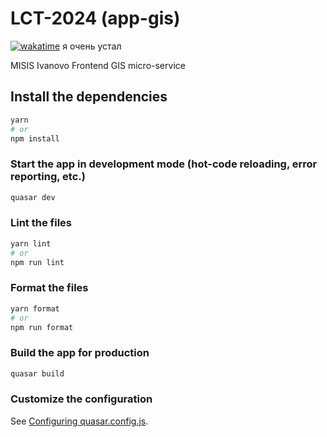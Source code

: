 # LCT-2024 (app-gis)

[![wakatime](https://wakatime.com/badge/user/f91e3133-70e3-471d-8d86-7670d93fecbf/project/90ccd0f7-9b95-4faf-a2c8-f8762e4fb947.svg)](https://wakatime.com/badge/user/f91e3133-70e3-471d-8d86-7670d93fecbf/project/90ccd0f7-9b95-4faf-a2c8-f8762e4fb947)
я очень устал

MISIS Ivanovo Frontend GIS micro-service

## Install the dependencies
```bash
yarn
# or
npm install
```

### Start the app in development mode (hot-code reloading, error reporting, etc.)
```bash
quasar dev
```


### Lint the files
```bash
yarn lint
# or
npm run lint
```


### Format the files
```bash
yarn format
# or
npm run format
```



### Build the app for production
```bash
quasar build
```

### Customize the configuration
See [Configuring quasar.config.js](https://v2.quasar.dev/quasar-cli-vite/quasar-config-js).

